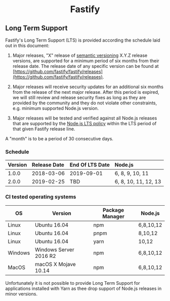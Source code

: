 <h1 align="center">Fastify</h1>

<a name="lts"></a>

## Long Term Support

Fastify's Long Term Support (LTS) is provided according the schedule laid
out in this document:

1. Major releases, "X" release of [semantic versioning][semver] X.Y.Z release
   versions, are supported for a minimum period of six months from their release
   date. The release date of any specific version can be found at
   [https://github.com/fastify/fastify/releases](https://github.com/fastify/fastify/releases).

1. Major releases will receive security updates for an additional six months
   from the release of the next major release. After this period is expired,
   we will still review and release security fixes as long as they are
   provided by the community and they do not violate other constraints,
   e.g. minimum supported Node.js version.

1. Major releases will be tested and verified against all Node.js
   releases that are supported by the
   [Node.js LTS policy](https://github.com/nodejs/Release) within the
   LTS period of that given Fastify release line.

A "month" is to be a period of 30 consecutive days.

[semver]: https://semver.org/

<a name="lts-schedule"></a>

### Schedule

| Version | Release Date | End Of LTS Date | Node.js              |
| :------ | :----------- | :-------------- | :------------------- |
| 1.0.0   | 2018-03-06   | 2019-09-01      | 6, 8, 9, 10, 11      |
| 2.0.0   | 2019-02-25   | TBD             | 6, 8, 10, 11, 12, 13 |

<a name="supported-os"></a>

### CI tested operating systems

| OS      | Version                | Package Manager           | Node.js   |
|---------|------------------------|---------------------------|-----------|
| Linux   | Ubuntu 16.04           | npm                       | 6,8,10,12 |
| Linux   | Ubuntu 16.04           | pnpm                      | 8,10,12   |
| Linux   | Ubuntu 16.04           | yarn                      | 10,12     |
| Windows | Windows Server 2016 R2 | npm                       | 6,8,10,12 |
| MacOS   | macOS X Mojave 10.14   | npm                       | 6,8,10,12 |

Unfortunately it is not possible to provide Long Term Support for
applications installed with Yarn as thee drop support of Node.js releases
in minor versions.
